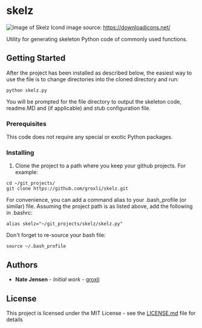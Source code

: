 # skelz
![Image of Skelz Icond](http://groxli.com/wp-content/uploads/2018/01/skelz_icon.png)
image source: https://downloadicons.net/

Utility for generating skeleton Python code of commonly used functions.

## Getting Started

After the project has been installed as described below, the easiest way to use the file is to change directories into the cloned directory and run:

```
python skelz.py
```

You will be prompted for the file directory to output the skeleton code, readme.MD and (if applicable) and stub configuration file.

### Prerequisites

This code does not require any special or exotic Python packages.

### Installing

1) Clone the project to a path where you keep your github projects. For example:

```
cd ~/git_projects/
git clone https://github.com/groxli/skelz.git
```

For convenience, you can add a command alias to your .bash_profile (or similar) file. Assuming the project path is as listed above, add the following in .bashrc:

```
alias skelz="~/git_projects/skelz/skelz.py"
```

Don't forget to re-source your bash file:

```
source ~/.bash_profile
```

## Authors

* **Nate Jensen** - *Initial work* - [groxli](https://github.com/groxli)

## License

This project is licensed under the MIT License - see the [LICENSE.md](LICENSE.md) file for details